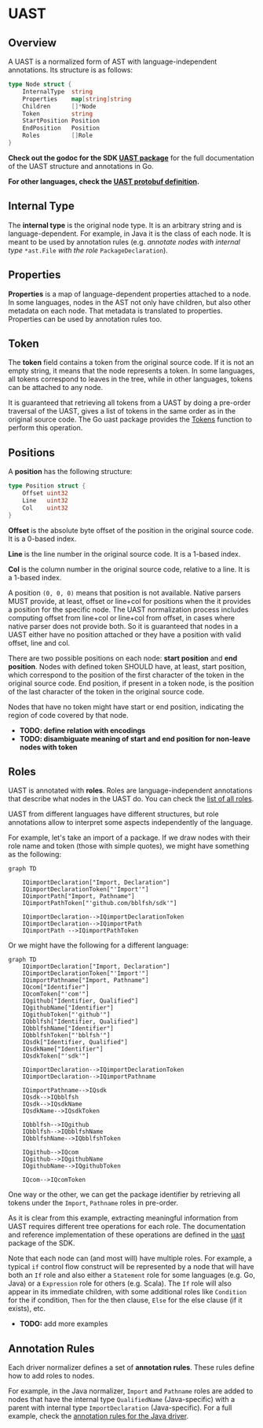 
# UAST

## Overview

A UAST is a normalized form of AST with language-independent annotations. Its
structure is as follows:

```go
type Node struct {
	InternalType  string
	Properties    map[string]string
	Children      []*Node
	Token         string
	StartPosition Position
	EndPosition   Position
	Roles         []Role
}
```

**Check out the godoc for the SDK [UAST package](https://godoc.org/github.com/bblfsh/sdk/uast)**
for the full documentation of the UAST structure and annotations in Go.

**For other languages, check the [UAST protobuf definition](https://github.com/bblfsh/sdk/blob/master/uast/generated.proto).**


## Internal Type

The **internal type** is the original node type. It is an arbitrary string and
is language-dependent. For example, in Java it is the class of each node. It is
meant to be used by annotation rules (e.g. *annotate nodes with internal type*
`*ast.File` *with the role* `PackageDeclaration`).

## Properties

**Properties** is a map of language-dependent properties attached to a node. In some
languages, nodes in the AST not only have children, but also other metadata on
each node. That metadata is translated to properties. Properties can be used by
annotation rules too.

## Token

The **token** field contains a token from the original source code. If it is not
an empty string, it means that the node represents a token. In some languages,
all tokens correspond to leaves in the tree, while in other languages, tokens
can be attached to any node.

It is guaranteed that retrieving all tokens from a UAST by doing a pre-order
traversal of the UAST, gives a list of tokens in the same order as in the original
source code. The Go uast package provides the [Tokens](https://godoc.org/github.com/bblfsh/sdk/uast#Tokens)
function to perform this operation.

## Positions

A **position** has the following structure:

```go
type Position struct {
	Offset uint32
	Line   uint32
	Col    uint32
}
```

**Offset** is the absolute byte offset of the position in the original source code.
It is a 0-based index.

**Line** is the line number in the original source code. It is a 1-based index.

**Col** is the column number in the original source code, relative to a line.
It is a 1-based index.

A position `(0, 0, 0)` means that position is not available. Native parsers MUST
provide, at least, offset or line+col for positions when the it provides a
position for the specific node. The UAST normalization process includes computing
offset from line+col or line+col from offset, in cases where native parser does
not provide both. So it is guaranteed that nodes in a UAST either have no position
attached or they have a position with valid offset, line and col.

There are two possible positions on each node: **start position** and **end position**.
Nodes with defined token SHOULD have, at least, start position, which correspond
to the position of the first character of the token in the original source code.
End position, if present in a token node, is the position of the last character
of the token in the original source code.

Nodes that have no token might have start or end position, indicating the region
of code covered by that node.

* **TODO: define relation with encodings**
* **TODO: disambiguate meaning of start and end position for non-leave nodes with token**

## Roles

UAST is annotated with **roles**. Roles are language-independent annotations that
describe what nodes in the UAST do. You can check the
[list of all roles](roles.md).

UAST from different languages have different structures, but role annotations
allow to interpret some aspects independently of the language.

For example, let's take an import of a package. If we draw nodes with their role
name and token (those with simple quotes), we might have something as the
following:

```mermaid
graph TD

    IQimportDeclaration["Import, Declaration"]
    IQimportDeclarationToken["'Import'"]
    IQimportPath["Import, Pathname"]
    IQimportPathToken["'github.com/bblfsh/sdk'"]

    IQimportDeclaration-->IQimportDeclarationToken
    IQimportDeclaration-->IQimportPath
    IQimportPath -->IQimportPathToken
```

Or we might have the following for a different language:

```mermaid
graph TD
    IQimportDeclaration["Import, Declaration"]
    IQimportDeclarationToken["'Import'"]
    IQimportPathname["Import, Pathname"]
    IQcom["Identifier"]
    IQcomToken["'com'"]
    IQgithub["Identifier, Qualified"]
    IQgithubName["Identifier"]
    IQgithubToken["'github'"]
    IQbblfsh["Identifier, Qualified"]
    IQbblfshName["Identifier"]
    IQbblfshToken["'bblfsh'"]
    IQsdk["Identifier, Qualified"]
    IQsdkName["Identifier"]
    IQsdkToken["'sdk'"]

    IQimportDeclaration-->IQimportDeclarationToken
    IQimportDeclaration-->IQimportPathname

    IQimportPathname-->IQsdk
    IQsdk-->IQbblfsh
    IQsdk-->IQsdkName
    IQsdkName-->IQsdkToken

    IQbblfsh-->IQgithub
    IQbblfsh-->IQbblfshName
    IQbblfshName-->IQbblfshToken

    IQgithub-->IQcom
    IQgithub-->IQgithubName
    IQgithubName-->IQgithubToken

    IQcom-->IQcomToken
```

One way or the other, we can get the package identifier by retrieving all tokens
under the `Import`, `Pathname` roles in pre-order.

As it is clear from this example, extracting meaningful information from UAST
requires different tree operations for each role. The documentation and reference
implementation of these operations are defined in the
[uast](http://godoc.org/github.com/bblfsh/sdk/uast/)
package of the SDK.

Note that each node can (and most will) have multiple roles.
For example, a typical `if` control flow construct will be represented by a node
that will have both an `If` role and also either a `Statement` role for some languages (e.g. Go, Java)
or a `Expression` role for others (e.g. Scala).
The `If` role will also appear in its immediate children, with some additional roles like `Condition`
for the if condition, `Then` for the then clause, `Else` for the else clause (if it exists), etc.

* **TODO:** add more examples

## Annotation Rules

Each driver normalizer defines a set of **annotation rules**. These rules define
how to add roles to nodes.

For example, in the Java normalizer, `Import` and `Pathname` roles are added to nodes that
have the internal type `QualifiedName` (Java-specific) with a parent with internal
type `ImportDeclaration` (Java-specific). For a full example, check the
[annotation rules for the Java driver](https://godoc.org/github.com/bblfsh/java-driver/driver/normalizer#pkg-variables).
